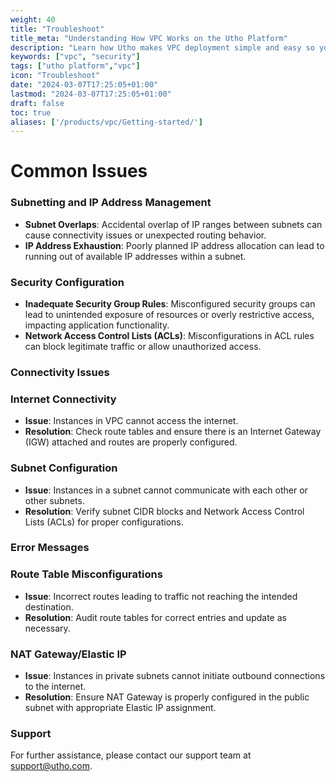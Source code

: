 ```yaml
---
weight: 40
title: "Troubleshoot"
title_meta: "Understanding How VPC Works on the Utho Platform"
description: "Learn how Utho makes VPC deployment simple and easy so you easily anticipate your cloud infrastructure costs"
keywords: ["vpc", "security"]
tags: ["utho platform","vpc"]
icon: "Troubleshoot"
date: "2024-03-07T17:25:05+01:00"
lastmod: "2024-03-07T17:25:05+01:00"
draft: false
toc: true
aliases: ['/products/vpc/Getting-started/']
---
```


# Common Issues
### Subnetting and IP Address Management
- **Subnet Overlaps**: Accidental overlap of IP ranges between subnets can cause connectivity issues or unexpected routing behavior.
- **IP Address Exhaustion**: Poorly planned IP address allocation can lead to running out of available IP addresses within a subnet.

### Security Configuration
- **Inadequate Security Group Rules**: Misconfigured security groups can lead to unintended exposure of resources or overly restrictive access, impacting application functionality.
- **Network Access Control Lists (ACLs)**: Misconfigurations in ACL rules can block legitimate traffic or allow unauthorized access.

### Connectivity Issues
### Internet Connectivity

- **Issue**: Instances in VPC cannot access the internet.
- **Resolution**: Check route tables and ensure there is an Internet Gateway (IGW) attached and routes are properly configured.

### Subnet Configuration

- **Issue**: Instances in a subnet cannot communicate with each other or other subnets.
- **Resolution**: Verify subnet CIDR blocks and Network Access Control Lists (ACLs) for proper configurations.

### Error Messages
### Route Table Misconfigurations

- **Issue**: Incorrect routes leading to traffic not reaching the intended destination.
- **Resolution**: Audit route tables for correct entries and update as necessary.

### NAT Gateway/Elastic IP

- **Issue**: Instances in private subnets cannot initiate outbound connections to the internet.
- **Resolution**: Ensure NAT Gateway is properly configured in the public subnet with appropriate Elastic IP assignment.

### Support
For further assistance, please contact our support team at support@utho.com.